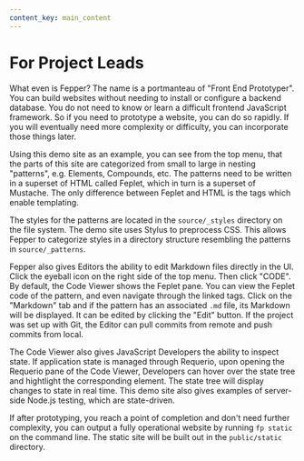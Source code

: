 ```yaml
---
content_key: main_content
---
```

# For Project Leads

What even is Fepper? The name is a portmanteau of "Front End Prototyper". You 
can build websites without needing to install or configure a backend database. 
You do not need to know or learn a difficult frontend JavaScript framework. So 
if you need to prototype a website, you can do so rapidly. If you will 
eventually need more complexity or difficulty, you can incorporate those things 
later.

Using this demo site as an example, you can see from the top menu, that the 
parts of this site are categorized from small to large in nesting "patterns", 
e.g. Elements, Compounds, etc. The patterns need to be written in a superset of 
HTML called Feplet, which in turn is a superset of Mustache. The only difference 
between Feplet and HTML is the tags which enable templating.

The styles for the patterns are located in the `source/_styles` directory on 
the file system. The demo site uses Stylus to preprocess CSS. This allows Fepper 
to categorize styles in a directory structure resembling the patterns in 
`source/_patterns`.

Fepper also gives Editors the ability to edit Markdown files directly in the UI. 
Click the eyeball icon on the right side of the top menu. Then click "CODE". By 
default, the Code Viewer shows the Feplet pane. You can view the Feplet code of 
the pattern, and even navigate through the linked tags. Click on the "Markdown" 
tab and if the pattern has an associated `.md` file, its Markdown will be 
displayed. It can be edited by clicking the "Edit" button. If the project was 
set up with Git, the Editor can pull commits from remote and push commits from 
local.

The Code Viewer also gives JavaScript Developers the ability to inspect state. 
If application state is managed through Requerio, upon opening the Requerio pane 
of the Code Viewer, Developers can hover over the state tree and hightlight the 
corresponding element. The state tree will display changes to state in real 
time. This demo site also gives examples of server-side Node.js testing, which 
are state-driven.

If after prototyping, you reach a point of completion and don't need further 
complexity, you can output a fully operational website by running `fp static` 
on the command line. The static site will be built out in the `public/static` 
directory.
